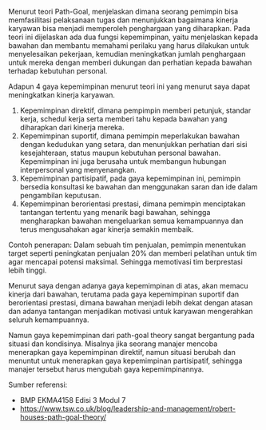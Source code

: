 Menurut teori Path-Goal, menjelaskan dimana seorang pemimpin bisa memfasilitasi pelaksanaan tugas dan menunjukkan bagaimana kinerja karyawan bisa menjadi memperoleh penghargaan yang diharapkan. Pada teori ini dijelaskan ada dua fungsi kepemimpinan, yaitu menjelaskan kepada bawahan dan membantu memahami perilaku yang harus dilakukan untuk menyelesaikan pekerjaan, kemudian meningkatkan jumlah penghargaan untuk mereka dengan memberi dukungan dan perhatian kepada bawahan terhadap kebutuhan personal.

Adapun 4 gaya kepemimpinan menurut teori ini yang menurut saya dapat meningkatkan kinerja karyawan.
1. Kepemimpinan direktif, dimana pempimpin memberi petunjuk, standar kerja, schedul kerja serta memberi tahu kepada bawahan yang diharapkan dari kinerja mereka.
2. Kepemimpinan suportif, dimana pemimpin meperlakukan bawahan dengan kedudukan yang setara, dan menunjukkan perhatian dari sisi kesejahteraan, status maupun kebutuhan personal bawahan. Kepemimpinan ini juga berusaha untuk membangun hubungan interpersonal yang menyenangkan.
3. Kepemimpinan partisipatif, pada gaya kepemimpinan ini, pemimpin bersedia konsultasi ke bawahan dan menggunakan saran dan ide dalam pengambilan keputusan.
4. Kepemimpinan berorientasi prestasi, dimana pemimpin menciptakan tantangan tertentu yang menarik bagi bawahan, sehingga mengharapkan bawahan mengeluarkan semua kemampuannya dan terus mengusahakan agar kinerja semakin membaik.

Contoh penerapan:
Dalam sebuah tim penjualan, pemimpin menentukan target seperti peningkatan penjualan 20% dan memberi pelatihan untuk tim agar mencapai potensi maksimal. Sehingga memotivasi tim berprestasi lebih tinggi.

Menurut saya dengan adanya gaya kepemimpinan di atas, akan memacu kinerja dari bawahan, terutama pada gaya kepemimpinan suportif dan berorientasi prestasi, dimana bawahan menjadi lebih dekat dengan atasan dan adanya tantangan menjadikan motivasi untuk karyawan mengerahkan seluruh kemampuannya.

Namun gaya kepemimpinan dari path-goal theory sangat bergantung pada situasi dan kondisinya. Misalnya jika seorang manajer mencoba menerapkan gaya kepemimpinan direktif, namun situasi berubah dan menuntut untuk menerapkan gaya kepemimpinan partisipatif, sehingga manajer tersebut harus mengubah gaya kepemimpinannya.

Sumber referensi:
- BMP EKMA4158 Edisi 3 Modul 7
- https://www.tsw.co.uk/blog/leadership-and-management/robert-houses-path-goal-theory/